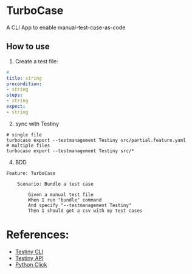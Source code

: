 # TurboCase

A CLI App to enable manual-test-case-as-code

## How to use

1. Create a test file:
```yaml
#
title: string
precondition:
- string
steps:
- string
expect:
- string
```

2. sync with Testiny
```shell
# single file
turbocase export --testmanagement Testiny src/partial.feature.yaml
# multiple files
turbocase export --testmanagement Testiny src/*
```

4. BDD
```gherkin
Feature: TurboCase

    Scenario: Bundle a test case

        Given a manual test file
        When I run "bundle" command
        And specify "--testmanagement Testiny"
        Then I should get a csv with my test cases
```

# References:
- [Testiny CLI](https://www.testiny.io/docs/automation/reference/)
- [Testiny API](https://www.testiny.io/docs/rest-api/testiny-api/)
- [Python Click](https://click.palletsprojects.com/en/8.1.x/)


